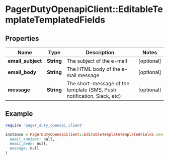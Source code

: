 # PagerDutyOpenapiClient::EditableTemplateTemplatedFields

## Properties

| Name | Type | Description | Notes |
| ---- | ---- | ----------- | ----- |
| **email_subject** | **String** | The subject of the e-mail | [optional] |
| **email_body** | **String** | The HTML body of the e-mail message | [optional] |
| **message** | **String** | The short-message of the template (SMS, Push notification, Slack, etc) | [optional] |

## Example

```ruby
require 'pager_duty_openapi_client'

instance = PagerDutyOpenapiClient::EditableTemplateTemplatedFields.new(
  email_subject: null,
  email_body: null,
  message: null
)
```

